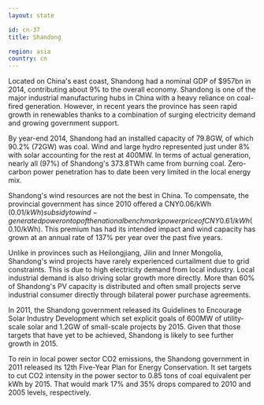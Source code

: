 ```yaml
---
layout: state

id: cn-37
title: Shandong

region: asia
country: cn
---
```

Located on China's east coast, Shandong had a nominal GDP of $957bn in 2014, contributing about 9% to the overall economy. Shandong is one of the major industrial manufacturing hubs in China with a heavy reliance on coal-fired generation. However, in recent years the province has seen rapid growth in renewables thanks to a combination of surging electricity demand and growing government support.

By year-end 2014, Shandong had an installed capacity of 79.8GW, of which 90.2% (72GW) was coal. Wind and large hydro represented just under 8% with solar accounting for the rest at 400MW. In terms of actual generation, nearly all (97%) of Shandong's 373.8TWh came from burning coal. Zero-carbon power penetration has to date been very limited in the local energy mix. 

Shandong's wind resources are not the best in China.  To compensate, the provincial government has since 2010 offered a CNY0.06/kWh ($0.01/kWh) subsidy to wind-generated power on top of the national benchmark power price of CNY 0.61/kWh ($0.10/kWh). This premium has had its intended impact and wind capacity has grown at an annual rate of 137% per year over the past five years. 

Unlike in provinces such as Heilongjiang, Jilin and Inner Mongolia, Shandong's wind projects have rarely experienced curtailment due to grid constraints.  This is due to high electricity demand from local industry. 
Local industrial demand is also driving solar growth more directly. More than 60% of Shandong's PV capacity is distributed and often small projects serve industrial consumer directly through bilateral power purchase agreements. 

In 2011, the Shandong government released its Guidelines to Encourage Solar Industry Development which set explicit goals of 600MW of utility-scale solar and 1.2GW of small-scale projects by 2015. Given that those targets that have yet to be achieved, Shandong is likely to see further growth in 2015. 

To rein in local power sector CO2 emissions, the Shandong government in 2011 released its 12th Five-Year Plan for Energy Conservation. It set targets to cut CO2 intensity in the power sector to 0.85 tons of coal equivalent per kWh by 2015. That would mark 17% and 35% drops compared to 2010 and 2005 levels, respectively.
